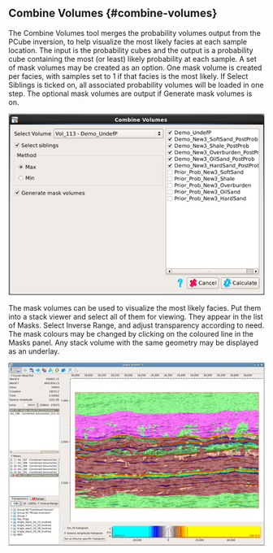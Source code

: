 ## Combine Volumes {#combine-volumes}

The Combine Volumes tool merges the probability volumes output from the PCube inversion, to help visualize the most likely facies at each sample location. The input is the probability cubes and the output is a probability cube containing the most \(or least\) likely probability at each sample. A set of mask volumes may be created as an option. One mask volume is created per facies, with samples set to 1 if that facies is the most likely. If Select Siblings is ticked on, all associated probability volumes will be loaded in one step. The optional mask volumes are output if Generate mask volumes is on.

![](/assets/061_Workflow.png)

The mask volumes can be used to visualize the most likely facies. Put them into a stack viewer and select all of them for viewing. They appear in the list of Masks. Select Inverse Range, and adjust transparency according to need. The mask colours may be changed by clicking on the coloured line in the Masks panel. Any stack volume with the same geometry may be displayed as an underlay.

![](/assets/062_Workflow.png)

